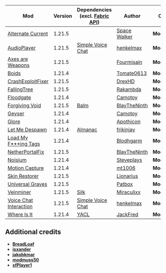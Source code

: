 | Mod | Version | Dependencies (excl. [Fabric API][url-fabric-api]) | Author | CDN |
|-----|-------- |--------------|--------|-----|
| [Alternate Current][url-alternate-current] | 1.21.5 | | [Space Walker][url-space-walker] | __Modrinth__ |
| [AudioPlayer][url-audio-player] | 1.21.5 | [Simple Voice Chat][url-simple-voice-chat] | [henkelmax][url-henkelmax] | __Modrinth__ |
| [Axes are Weapons][url-axes-are-weapons] | 1.21.5 | | [Fourmisain][url-fourmisain] | __Modrinth__ |
| [Boids][url-boids] | 1.21.4 | | [Tomate0613][url-tomate0613] | __Modrinth__ |
| [CrashExploitFixer][url-crash-exploit-fixer] | 1.21.5 | | [DrexHD][url-drexhd] | __Modrinth__ |
| [FallingTree][url-falling-tree] | 1.21.5 | | [Rakambda][url-rakambda] | __Modrinth__ |
| [Floodgate][url-floodgate] | 1.21.4 | | [Camotoy][url-camotoy] | __Modrinth__ |
| [Forgiving Void][url-forgiving-void] | 1.21.5 | [Balm][url-balm] | [BlayTheNinth][url-blaytheninth] | __Modrinth__ |
| [Geyser][url-geyser] | 1.21.4 | | [Camotoy][url-camotoy] | __Modrinth__ |
| [Glore][url-glore] | 1.21.4 | | [Apothicon][url-apothicon] | __Modrinth__ |
| [Let Me Despawn][url-let-me-despawn] | 1.21.4 | [Almanac][url-almanac] | [frikinjay][url-frikinjay] | __Modrinth__ |
| [Load My F***ing Tags][url-load-my-fucking-tags] | 1.21.4 | | [Blodhgarm][url-blodhgarm] | __Modrinth__ |
| [NetherPortalFix][url-nether-portal-fix] | 1.21.5 | | [BlayTheNinth][url-blayTheNinth] | __Modrinth__ |
| [Noisium][url-noisium] | 1.21.4 | | [Steveplays][url-steveplays] | __Modrinth__ |
| [Motion Capture][url-motion-capture] | 1.21.4 | | [mt1006][url-mt1006] | __Modrinth__ |
| [Skin Restorer][url-skin-restorer] | 1.21.5 | | [Lionarius][url-lionarius] | __Modrinth__ |
| [Universal Graves][url-universal-graves] | 1.21.5 | | [Patbox][url-patbox] | __Modrinth__ |
| [Veinminer][url-veinminer] | 1.21.5 | [Silk][url-silk] | [Miraculixx][url-miraculixx] | __Modrinth__ |
| [Voice Chat Interaction][url-voice-chat-interaction] | 1.21.5 | [Simple Voice Chat][url-simple-voice-chat] | [henkelmax][url-henkelmax] | __Modrinth__ |
| [Where Is It][url-where-is-it] | 1.21.4 | [YACL][url-yacl] | [JackFred][url-jackfred] | __Modrinth__ |

## Additional credits
- [__BreadLoaf__][url-breadloaf]
- [__isxander__][url-isxander]
- [__jakobkmar__][url-jakobkmar]
- [__modmuss50__][url-modmuss50]
- [__sfPlayer1__][url-sfplayer1]

<!-- loaders -->
[url-fabric]: <https://maven.fabricmc.net/net/fabricmc/fabric-installer/1.0.1/fabric-installer-1.0.1.jar>
<!-- authors -->
[url-apothicon]: <https://modrinth.com/user/Apothicon>
[url-blaytheninth]: <https://modrinth.com/user/BlayTheNinth>
[url-blodhgarm]: <https://modrinth.com/user/Blodhgarm>
[url-breadloaf]: <https://modrinth.com/user/BreadLoaf>
[url-camotoy]: <https://modrinth.com/user/Camotoy>
[url-drexhd]: <https://modrinth.com/user/DrexHD>
[url-fourmisain]: <https://modrinth.com/user/Fourmisain>
[url-frikinjay]: <https://modrinth.com/user/frikinjay>
[url-henkelmax]: <https://modrinth.com/user/henkelmax>
[url-isxander]: <https://modrinth.com/user/isxander>
[url-jackfred]: <https://modrinth.com/user/JackFred>
[url-jakobkmar]: <https://modrinth.com/user/jakobkmar>
[url-lionarius]: <https://modrinth.com/user/Lionarius>
[url-miraculixx]: <https://modrinth.com/user/Miraculixx>
[url-mt1006]: <https://modrinth.com/user/mt1006>
[url-modmuss50]: <https://modrinth.com/user/modmuss50>
[url-patbox]: <https://modrinth.com/user/Patbox>
[url-rakambda]: <https://modrinth.com/user/Rakambda>
[url-sfplayer1]: <https://modrinth.com/user/sfPlayer1>
[url-space-walker]: <https://modrinth.com/user/Space%20Walker>
[url-steveplays]: <https://modrinth.com/user/Steveplays>
[url-tomate0613]: <https://modrinth.com/user/Tomate0613>
<!-- mods -->
[url-almanac]: <https://cdn.modrinth.com/data/Gi02250Z/versions/inGMPti6/Almanac-1.21.3-fabric-1.4.4.jar>
[url-alternate-current]: <https://cdn.modrinth.com/data/r0v8vy1s/versions/eTNKfjl1/alternate-current-mc1.21.5-1.9.0.jar>
[url-audio-player]: <https://cdn.modrinth.com/data/SRlzjEBS/versions/gJYpGwtr/audioplayer-fabric-1.21.5-1.13.2.jar>
[url-axes-are-weapons]: <https://cdn.modrinth.com/data/1jvt7RTc/versions/IgfXr6Py/AxesAreWeapons-1.9.4-fabric-1.21.5.jar>
[url-balm]: <https://cdn.modrinth.com/data/MBAkmtvl/versions/JwhBL8Nb/balm-fabric-1.21.5-21.5.8.jar>
[url-boids]: <https://cdn.modrinth.com/data/2OckSy74/versions/aiZEd0aD/Boids-1.2.3.jar>
[url-crash-exploit-fixer]: <https://cdn.modrinth.com/data/Z5GdSH3X/versions/dqRkbGHB/crashexploitfixer-fabric-1.1.0%2B1.21.jar>
[url-fabric-api]: <https://cdn.modrinth.com/data/P7dR8mSH/versions/rYSz5dRU/fabric-api-0.119.6%2B1.21.5.jar>
[url-falling-tree]: <https://cdn.modrinth.com/data/Fb4jn8m6/versions/enSGEWts/FallingTree-1.21.5-1.21.5.2.jar>
[url-floodgate]: <https://cdn.modrinth.com/data/bWrNNfkb/versions/nyg969vQ/Floodgate-Fabric-2.2.4-b43.jar>
[url-forgiving-void]: <https://cdn.modrinth.com/data/1vkzEZjE/versions/NFqUHmjA/forgivingvoid-fabric-1.21.5-21.5.1.jar>
[url-geyser]: <https://cdn.modrinth.com/data/wKkoqHrH/versions/6RjRB9Ew/geyser-fabric-Geyser-Fabric-2.6.2-b793.jar>
[url-glore]: <https://cdn.modrinth.com/data/bqmWbUVO/versions/PiDN4198/glore-1.20.3-1.4.2.jar>
[url-let-me-despawn]: <https://cdn.modrinth.com/data/vE2FN5qn/versions/Wb7jqi55/letmedespawn-1.21.x-fabric-1.5.0.jar>
[url-load-my-fucking-tags]: <https://cdn.modrinth.com/data/67kVxsaO/versions/jEDKD9YH/lmft-1.1.0%2B1.21.4-fabric.jar>
[url-nether-portal-fix]: <https://cdn.modrinth.com/data/nPZr02ET/versions/3xwbxqcv/netherportalfix-fabric-1.21.5-21.5.1.jar>
[url-noisium]: <https://cdn.modrinth.com/data/KuNKN7d2/versions/9NHdQfkN/noisium-fabric-2.5.0%2Bmc1.21.4.jar>
[url-motion-capture]: <https://cdn.modrinth.com/data/gWu44BYU/versions/uHGyuyZr/Mocap-FABRIC-1.21.4-1.3.9.jar>
[url-silk]: <https://cdn.modrinth.com/data/aTaCgKLW/versions/mIi7Urva/silk-all-1.11.1.jar>
[url-simple-voice-chat]: <https://cdn.modrinth.com/data/9eGKb6K1/versions/8NDcr1mc/voicechat-fabric-1.21.5-2.5.28.jar>
[url-skin-restorer]: <https://cdn.modrinth.com/data/ghrZDhGW/versions/KXaMmwFV/skinrestorer-2.3.0%2B1.21.5-fabric.jar>
[url-universal-graves]: <https://cdn.modrinth.com/data/yn9u3ypm/versions/ejJjBZIM/graves-3.7.1%2B1.21.5.jar>
[url-veinminer]: <https://cdn.modrinth.com/data/OhduvhIc/versions/ZYmGThcD/veinminer-fabric-2.4.1.jar>
[url-voice-chat-interaction]: <https://cdn.modrinth.com/data/qsSP2ZZ0/versions/FjQl1BYe/vcinteraction-fabric-1.21.5-1.0.8.jar>
[url-where-is-it]: <https://cdn.modrinth.com/data/FCTyEqkn/versions/K6qcgGyq/whereisit-2.6.4%2B1.21.2.jar>
[url-yacl]: <https://cdn.modrinth.com/data/1eAoo2KR/versions/5yBEzonb/yet_another_config_lib_v3-3.6.6%2B1.21.5-fabric.jar>
